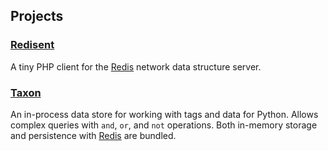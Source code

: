 ## Projects

### [Redisent][redisent]

A tiny PHP client for the [Redis][redis] network data structure server.

### [Taxon][taxon]

An in-process data store for working with tags and data for Python.
Allows complex queries with `and`, `or`, and `not` operations.
Both in-memory storage and persistence with [Redis][redis] are bundled.

[fuelphp]: http://fuelphp.com/
[laravel]: http://laravel.com/
[laravel-redis]: http://forrst.com/posts/Meet_Laravel_2_0_A_Beautiful_PHP_Framework_For-rTm
[redis]: http://redis.io
[redisent]: http://jdp.github.io/redisent/
[taxon]: http://jdp.github.io/taxon/
